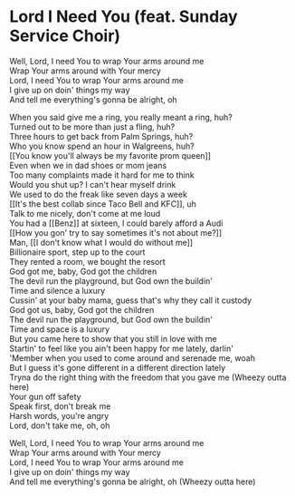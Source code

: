 # Lord I Need You (feat. Sunday Service Choir)

Well, Lord, I need You to wrap Your arms around me  
Wrap Your arms around with Your mercy  
Lord, I need You to wrap Your arms around me  
I give up on doin' things my way  
And tell me everything's gonna be alright, oh  

When you said give me a ring, you really meant a ring, huh?  
Turned out to be more than just a fling, huh?  
Three hours to get back from Palm Springs, huh?  
Who you know spend an hour in Walgreens, huh?  
[[You know you'll always be my favorite prom queen]]  
Even when we in dad shoes or mom jeans  
Too many complaints made it hard for me to think  
Would you shut up? I can't hear myself drink  
We used to do the freak like seven days a week  
[[It's the best collab since Taco Bell and KFC]], uh  
Talk to me nicely, don't come at me loud  
You had a [[Benz]] at sixteen, I could barely afford a Audi  
[[How you gon' try to say sometimes it's not about me?]]  
Man, [[I don't know what I would do without me]]  
Billionaire sport, step up to the court  
They rented a room, we bought the resort  
God got me, baby, God got the children  
The devil run the playground, but God own the buildin'  
Time and silence a luxury  
Cussin' at your baby mama, guess that's why they call it custody  
God got us, baby, God got the children  
The devil run the playground, but God own the buildin'  
Time and space is a luxury  
But you came here to show that you still in love with me  
Startin' to feel like you ain't been happy for me lately, darlin'  
'Member when you used to come around and serenade me, woah  
But I guess it's gone different in a different direction lately  
Tryna do the right thing with the freedom that you gave me (Wheezy outta here)  
Your gun off safety  
Speak first, don't break me  
Harsh words, you're angry  
Lord, don't take me, oh, oh  

Well, Lord, I need You to wrap Your arms around me  
Wrap Your arms around with Your mercy  
Lord, I need You to wrap Your arms around me  
I give up on doin' things my way  
And tell me everything's gonna be alright, oh (Wheezy outta here)
